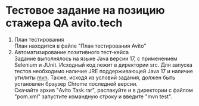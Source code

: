 # Тестовое задание на позицию стажера QA avito.tech
1. План тестирования  
План находится в файле "План тестирования Avito"
2. Автоматизирование позитивного тест-кейса  
Задание выполнялось на языке Java версии 17, с применением Selenium и JUnit. Исходный код лежит в директории src.
Для запуска тестов необходимо наличие JRE поддерживающей Java 17 и наличие утилиты [mvn](https://maven.apache.org/).
Также, исходя из условий задания, должен быть установлен браузер Chrome последней версии.  
Скачайте архив "Avito Task.rar", распакуйте и в директории с файлом "pom.xml" запустите командную строку и введите "mvn test".

